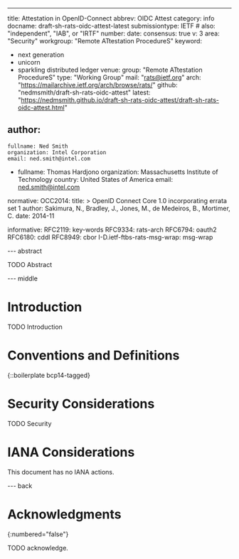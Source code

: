 ---
title: Attestation in OpenID-Connect
abbrev: OIDC Attest
category: info
docname: draft-sh-rats-oidc-attest-latest
submissiontype: IETF  # also: "independent", "IAB", or "IRTF"
number:
date:
consensus: true
v: 3
area: "Security"
workgroup: "Remote ATtestation ProcedureS"
keyword:
 - next generation
 - unicorn
 - sparkling distributed ledger
venue:
  group: "Remote ATtestation ProcedureS"
  type: "Working Group"
  mail: "rats@ietf.org"
  arch: "https://mailarchive.ietf.org/arch/browse/rats/"
  github: "nedmsmith/draft-sh-rats-oidc-attest"
  latest: "https://nedmsmith.github.io/draft-sh-rats-oidc-attest/draft-sh-rats-oidc-attest.html"

author:
 -
    fullname: Ned Smith
    organization: Intel Corporation
    email: ned.smith@intel.com
 -
    fullname: Thomas Hardjono
    organization: Massachusetts Institute of Technology
    country: United States of America
    email: ned.smith@intel.com

normative:
  OCC2014:
    title: >
      OpenID Connect Core 1.0 incorporating errata set 1
    author: Sakimura, N., Bradley, J., Jones, M., de Medeiros, B., Mortimer, C.
    date: 2014-11

informative:
  RFC2119: key-words
  RFC9334: rats-arch
  RFC6794: oauth2
  RFC6180: cddl
  RFC8949: cbor
  I-D.ietf-ftbs-rats-msg-wrap: msg-wrap


--- abstract

TODO Abstract


--- middle

# Introduction

TODO Introduction


# Conventions and Definitions

{::boilerplate bcp14-tagged}


# Security Considerations

TODO Security


# IANA Considerations

This document has no IANA actions.


--- back

# Acknowledgments
{:numbered="false"}

TODO acknowledge.
